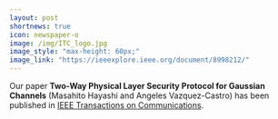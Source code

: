 ```yaml
---
layout: post
shortnews: true
icon: newspaper-o
image: /img/ITC_logo.jpg
image_style: "max-height: 60px;"
image_link: "https://ieeexplore.ieee.org/document/8998212/"
---
```


Our paper **Two-Way Physical Layer Security Protocol for Gaussian Channels** (Masahito Hayashi and Angeles Vazquez-Castro) has been published in [IEEE Transactions on Communications](https://ieeexplore.ieee.org/document/8998212/).

